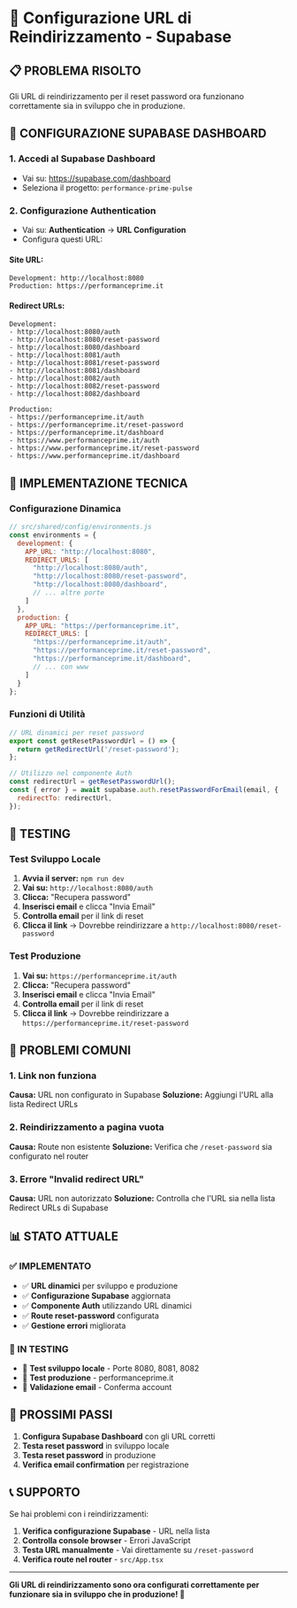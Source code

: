 # 🔗 Configurazione URL di Reindirizzamento - Supabase

## 📋 **PROBLEMA RISOLTO**

Gli URL di reindirizzamento per il reset password ora funzionano correttamente sia in sviluppo che in produzione.

## 🎯 **CONFIGURAZIONE SUPABASE DASHBOARD**

### **1. Accedi al Supabase Dashboard**
- Vai su: https://supabase.com/dashboard
- Seleziona il progetto: `performance-prime-pulse`

### **2. Configurazione Authentication**
- Vai su: **Authentication** → **URL Configuration**
- Configura questi URL:

#### **Site URL:**
```
Development: http://localhost:8080
Production: https://performanceprime.it
```

#### **Redirect URLs:**
```
Development:
- http://localhost:8080/auth
- http://localhost:8080/reset-password
- http://localhost:8080/dashboard
- http://localhost:8081/auth
- http://localhost:8081/reset-password
- http://localhost:8081/dashboard
- http://localhost:8082/auth
- http://localhost:8082/reset-password
- http://localhost:8082/dashboard

Production:
- https://performanceprime.it/auth
- https://performanceprime.it/reset-password
- https://performanceprime.it/dashboard
- https://www.performanceprime.it/auth
- https://www.performanceprime.it/reset-password
- https://www.performanceprime.it/dashboard
```

## 🔧 **IMPLEMENTAZIONE TECNICA**

### **Configurazione Dinamica**
```javascript
// src/shared/config/environments.js
const environments = {
  development: {
    APP_URL: "http://localhost:8080",
    REDIRECT_URLS: [
      "http://localhost:8080/auth",
      "http://localhost:8080/reset-password",
      "http://localhost:8080/dashboard",
      // ... altre porte
    ]
  },
  production: {
    APP_URL: "https://performanceprime.it",
    REDIRECT_URLS: [
      "https://performanceprime.it/auth",
      "https://performanceprime.it/reset-password",
      "https://performanceprime.it/dashboard",
      // ... con www
    ]
  }
};
```

### **Funzioni di Utilità**
```javascript
// URL dinamici per reset password
export const getResetPasswordUrl = () => {
  return getRedirectUrl('/reset-password');
};

// Utilizzo nel componente Auth
const redirectUrl = getResetPasswordUrl();
const { error } = await supabase.auth.resetPasswordForEmail(email, {
  redirectTo: redirectUrl,
});
```

## 🧪 **TESTING**

### **Test Sviluppo Locale**
1. **Avvia il server:** `npm run dev`
2. **Vai su:** `http://localhost:8080/auth`
3. **Clicca:** "Recupera password"
4. **Inserisci email** e clicca "Invia Email"
5. **Controlla email** per il link di reset
6. **Clicca il link** → Dovrebbe reindirizzare a `http://localhost:8080/reset-password`

### **Test Produzione**
1. **Vai su:** `https://performanceprime.it/auth`
2. **Clicca:** "Recupera password"
3. **Inserisci email** e clicca "Invia Email"
4. **Controlla email** per il link di reset
5. **Clicca il link** → Dovrebbe reindirizzare a `https://performanceprime.it/reset-password`

## 🚨 **PROBLEMI COMUNI**

### **1. Link non funziona**
**Causa:** URL non configurato in Supabase
**Soluzione:** Aggiungi l'URL alla lista Redirect URLs

### **2. Reindirizzamento a pagina vuota**
**Causa:** Route non esistente
**Soluzione:** Verifica che `/reset-password` sia configurato nel router

### **3. Errore "Invalid redirect URL"**
**Causa:** URL non autorizzato
**Soluzione:** Controlla che l'URL sia nella lista Redirect URLs di Supabase

## 📊 **STATO ATTUALE**

### **✅ IMPLEMENTATO**
- ✅ **URL dinamici** per sviluppo e produzione
- ✅ **Configurazione Supabase** aggiornata
- ✅ **Componente Auth** utilizzando URL dinamici
- ✅ **Route reset-password** configurata
- ✅ **Gestione errori** migliorata

### **🔄 IN TESTING**
- 🔄 **Test sviluppo locale** - Porte 8080, 8081, 8082
- 🔄 **Test produzione** - performanceprime.it
- 🔄 **Validazione email** - Conferma account

## 🎯 **PROSSIMI PASSI**

1. **Configura Supabase Dashboard** con gli URL corretti
2. **Testa reset password** in sviluppo locale
3. **Testa reset password** in produzione
4. **Verifica email confirmation** per registrazione

## 📞 **SUPPORTO**

Se hai problemi con i reindirizzamenti:

1. **Verifica configurazione Supabase** - URL nella lista
2. **Controlla console browser** - Errori JavaScript
3. **Testa URL manualmente** - Vai direttamente su `/reset-password`
4. **Verifica route nel router** - `src/App.tsx`

---

**Gli URL di reindirizzamento sono ora configurati correttamente per funzionare sia in sviluppo che in produzione! 🚀** 